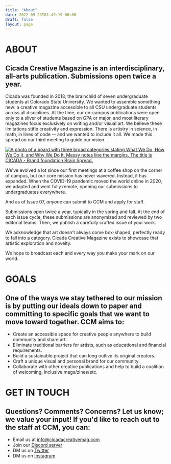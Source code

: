 ```yaml
---
title: "About"
date: 2022-09-23T01:49:19-06:00
draft: false
layout: page
---
```


# ABOUT

## Cicada Creative Magazine is an interdisciplinary, all-arts publication. Submissions open twice a year.

Cicada was founded in 2018, the brainchild of seven undergraduate students at Colorado State University. We wanted to assemble something new: a creative magazine accessible to all CSU undergraduate students across all disciplines. At the time, our on-campus publications were open only to a sliver of students based on GPA or major, and most literary magazines focus exclusively on writing and/or visual art. We believe these limitations stifle creativity and expression. There is artistry in science, in math, in lines of code -- and we wanted to include it all. We made this spread on our third meeting to guide our vision.

<a href="/images/brainspread.png" data-lightbox="about" ><img src="/images/brainspread.png" class="img-fluid float-start" style="max-height: 35rem" alt="A photo of a board with three broad categories stating What We Do, How We Do It, and Why We Do It. Messy notes line the margins. The title is CICADA - Brand foundation Brain Spread."> </a>

We've evolved a lot since our first meetings at a coffee shop on the corner of campus, but our core mission has never wavered. Instead, it has expanded. When the COVID-19 pandemic moved the world online in 2020, we adapted and went fully remote, opening our submissions to undergraduates everywhere. 

And as of Issue 07, *anyone* can submit to CCM and apply for staff.

Submissions open twice a year, typically in the spring and fall. At the end of each issue cycle, these submissions are anonymized and reviewed by two editorial teams. Then, we publish a carefully crafted issue of your work.

We acknowledge that art doesn't always come box-shaped, perfectly ready to fall into a category. Cicada Creative Magazine exists to showcase that artistic exploration and novelty.

We hope to broadcast each and every way you make your mark on our world.

<div class="row">

<div class="col-sm-8">

# GOALS
## One of the ways we stay tethered to our mission is by putting our ideals down to paper and committing to specific goals that we want to move toward together. CCM aims to:

- Create an accessible space for creative people anywhere to build community and share art.
- Eliminate traditional barriers for artists, such as educational and financial requirements.
- Build a sustainable project that can long outlive its original creators.
- Craft a unique visual and personal brand for our community.
- Collaborate with other creative publications and help to build a coalition of welcoming, inclusive mags/zines/etc.

</div>

<div class="col-sm-4">

# GET IN TOUCH
## Questions? Comments? Concerns? Let us know; we value your input! If you'd like to reach out to the staff at CCM, you can:
- Email us at <u>[info@cicadacreativemag.com](mailto:info@cicadacreativemag.com)</u>
- Join our <u>[Discord server](https://discord.gg/sgneFPdpNh)</u>
- DM us on <u>[Twitter](https://twitter.com/cicadacreatemag)</u>
- DM us on <u>[Instagram](https://www.instagram.com/cicadacreativemag/)</u>
</div>

</div>